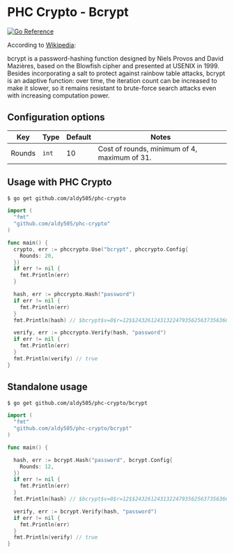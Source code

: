# PHC Crypto - Bcrypt

[![Go Reference](https://pkg.go.dev/badge/github.com/aldy505/phc-crypto.svg)](https://pkg.go.dev/github.com/aldy505/phc-crypto/bcrypt)

According to [Wikipedia](https://en.wikipedia.org/wiki/Bcrypt):

bcrypt is a password-hashing function designed by Niels Provos and David Mazières, based on the Blowfish cipher and presented at USENIX in 1999. Besides incorporating a salt to protect against rainbow table attacks, bcrypt is an adaptive function: over time, the iteration count can be increased to make it slower, so it remains resistant to brute-force search attacks even with increasing computation power. 

## Configuration options

| Key | Type | Default | Notes
|---|---|---|---|
| Rounds | `int` | 10 | Cost of rounds, minimum of 4, maximum of 31. |


## Usage with PHC Crypto

```bash
$ go get github.com/aldy505/phc-crypto
```

```go
import (
  "fmt"
  "github.com/aldy505/phc-crypto"
)

func main() {
  crypto, err := phccrypto.Use("bcrypt", phccrypto.Config{
    Rounds: 20,
  })
  if err != nil {
    fmt.Println(err)
  }

  hash, err := phccrypto.Hash("password")
  if err != nil {
    fmt.Println(err)
  }
  fmt.Println(hash) // $bcrypt$v=0$r=12$$2432612431322479356256373563666e503557...

  verify, err := phccrypto.Verify(hash, "password")
  if err != nil {
    fmt.Println(err)
  }
  fmt.Println(verify) // true
}
```

## Standalone usage

```bash
$ go get github.com/aldy505/phc-crypto/bcrypt
```

```go
import (
  "fmt"
  "github.com/aldy505/phc-crypto/bcrypt"
)

func main() {

  hash, err := bcrypt.Hash("password", bcrypt.Config{
    Rounds: 12,
  })
  if err != nil {
    fmt.Println(err)
  }
  fmt.Println(hash) // $bcrypt$v=0$r=12$$2432612431322479356256373563666e503557...

  verify, err := bcrypt.Verify(hash, "password")
  if err != nil {
    fmt.Println(err)
  }
  fmt.Println(verify) // true
}
```